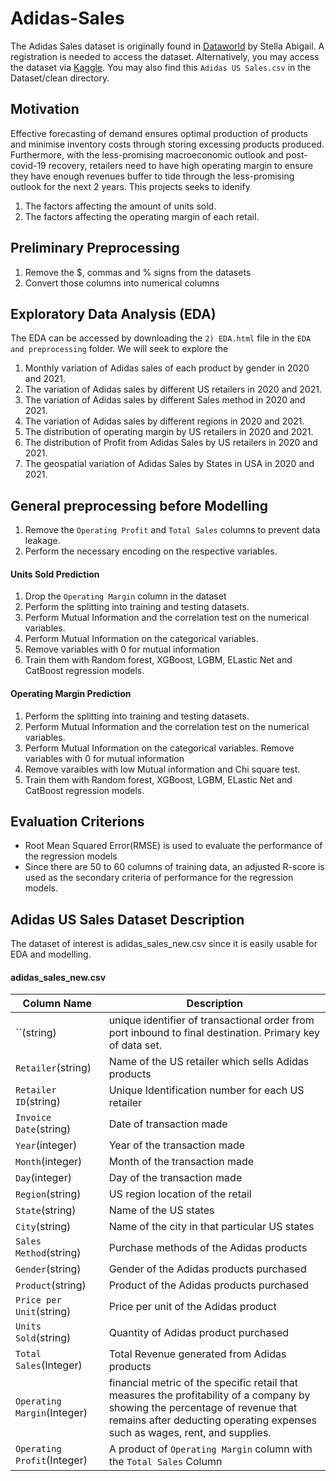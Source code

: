 # Adidas-Sales

The Adidas Sales dataset is originally found in [Dataworld](https://data.world/stellabigail/adidas-us-sales-datasets) by Stella Abigail. A registration is needed to access the dataset. Alternatively, you may access the dataset via [Kaggle](https://www.kaggle.com/datasets/heemalichaudhari/adidas-sales-dataset). You may also find this `Adidas US Sales.csv` in the Dataset/clean directory.

## Motivation
Effective forecasting of demand ensures optimal production of products and minimise inventory costs through storing excessing products produced. Furthermore, with the less-promising macroeconomic outlook and post-covid-19 recovery,  retailers need to have high operating margin to ensure they have enough revenues buffer to tide through the less-promising outlook for the next 2 years. This projects seeks to idenify
1. The factors affecting the amount of units sold.
2. The factors affecting the operating margin of each retail.

## Preliminary Preprocessing
1. Remove the $, commas and % signs from the datasets
2. Convert those columns into numerical columns

## Exploratory Data Analysis (EDA)
The EDA can be accessed by downloading the `2) EDA.html` file in the `EDA and preprocessing` folder.
We will seek to explore the
1. Monthly variation of Adidas sales of each product by gender in 2020 and 2021.
2. The variation of Adidas sales by different US retailers in 2020 and 2021.
3. The variation of Adidas sales by different Sales method in 2020 and 2021.
4. The variation of Adidas sales by different regions in 2020 and 2021.
5. The distribution of operating margin by US retailers in 2020 and 2021.
6. The distribution of Profit from Adidas Sales by US retailers in 2020 and 2021.
7. The geospatial variation of Adidas Sales by States in USA in 2020 and 2021.

## General preprocessing before Modelling
1. Remove the `Operating Profit` and `Total Sales` columns to prevent data leakage.
2. Perform the necessary encoding on the respective variables.

#### Units Sold Prediction
1. Drop the `Operating Margin` column in the dataset 
2. Perform the splitting into training and testing datasets.
3. Perform Mutual Information and the correlation test on the numerical variables.
4. Perform Mutual Information on the categorical variables.
5. Remove variables with 0 for mutual information
6. Train them with Random forest, XGBoost, LGBM, ELastic Net and CatBoost regression models.

#### Operating Margin Prediction
1. Perform the splitting into training and testing datasets.
2. Perform Mutual Information and the correlation test on the numerical variables.
3. Perform Mutual Information on the categorical variables. Remove variables with 0 for mutual information
4. Remove varaibles with low Mutual information and Chi square test.
5. Train them with Random forest, XGBoost, LGBM, ELastic Net and CatBoost regression models.

## Evaluation Criterions
* Root Mean Squared Error(RMSE) is used to evaluate the performance of the regression models
* Since there are 50 to 60 columns of training data, an adjusted R-score is used as the secondary criteria of performance for the regression models.

## Adidas US Sales Dataset Description
The dataset of interest is adidas_sales_new.csv since it is easily usable for EDA and modelling.
#### adidas_sales_new.csv
| Column Name | Description |
| --- | --- |
| ``(string) | unique identifier of transactional order from port inbound to final destination. Primary key of data set. |
| `Retailer`(string) | Name of the US retailer which sells Adidas products |
| `Retailer ID`(string) | Unique Identification number for each US retailer |
| `Invoice Date`(string) | Date of transaction made |
| `Year`(integer) | Year of the transaction made |
| `Month`(integer) | Month of the transaction made |
| `Day`(integer) | Day of the transaction made |
| `Region`(string) | US region location of the retail |
| `State`(string) | Name of the US states |
| `City`(string) | Name of the city in that particular US states|
| `Sales Method`(string) | Purchase methods of the Adidas products|
| `Gender`(string) | Gender of the Adidas products purchased|
| `Product`(string) | Product of the Adidas products purchased|
| `Price per Unit`(string) | Price per unit of the Adidas product|
| `Units Sold`(string) | Quantity of Adidas product purchased|
| `Total Sales`(Integer) | Total Revenue generated from Adidas products|
| `Operating Margin`(Integer) | financial metric of the specific retail that measures the profitability of a company by showing the percentage of revenue that remains after deducting operating expenses such as wages, rent, and supplies.|
| `Operating Profit`(Integer) | A product of `Operating Margin` column with the `Total Sales` Column|
